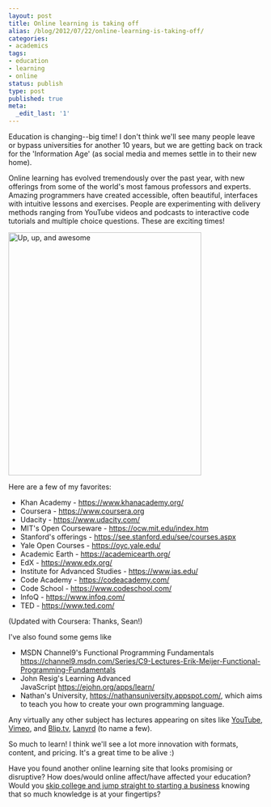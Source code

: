 ```yaml
---
layout: post
title: Online learning is taking off
alias: /blog/2012/07/22/online-learning-is-taking-off/
categories:
- academics
tags:
- education
- learning
- online
status: publish
type: post
published: true
meta:
  _edit_last: '1'
---
```

Education is changing--big time! I don't think we'll see many people leave or bypass universities for another 10 years, but we are getting back on track for the 'Information Age' (as social media and memes settle in to their new home).

Online learning has evolved tremendously over the past year, with new offerings from some of the world's most famous professors and experts. Amazing programmers have created accessible, often beautiful, interfaces with intuitive lessons and exercises. People are experimenting with delivery methods ranging from YouTube videos and podcasts to interactive code tutorials and multiple choice questions. These are exciting times!

<img title="Up, up, and awesome" alt="Up, up, and awesome" src="https://www.legaleaglelawschool.com/wp-content/uploads/2011/04/rocket-launch1.jpg" width="381" height="481" />

Here are a few of my favorites:

 * Khan Academy - <a title="https://www.khanacademy.org/" href="https://www.khanacademy.org/">https://www.khanacademy.org/</a>
 * Coursera - <a href="https://www.coursera.org" rel="nofollow">https://www.coursera.org</a>
 * Udacity - <a title="https://www.udacity.com/" href="https://www.udacity.com/">https://www.udacity.com/</a>
 * MIT's Open Courseware - <a title="https://ocw.mit.edu/index.htm" href="https://ocw.mit.edu/index.htm">https://ocw.mit.edu/index.htm</a>
 * Stanford's offerings - <a title="https://see.stanford.edu/see/courses.aspx" href="https://see.stanford.edu/see/courses.aspx">https://see.stanford.edu/see/courses.aspx</a>
 * Yale Open Courses - <a title="https://oyc.yale.edu/" href="https://oyc.yale.edu/">https://oyc.yale.edu/</a>
 * Academic Earth - <a title="https://academicearth.org/" href="https://academicearth.org/">https://academicearth.org/</a>
 * EdX - <a title="https://www.edx.org/" href="https://www.edx.org/">https://www.edx.org/</a>
 * Institute for Advanced Studies - <a title="https://www.ias.edu/" href="https://www.ias.edu/">https://www.ias.edu/</a>
 * Code Academy - <a title="https://codeacademy.com/" href="https://codeacademy.com/">https://codeacademy.com/</a>
 * Code School - <a title="https://www.codeschool.com/" href="https://www.codeschool.com/">https://www.codeschool.com/</a>
 * InfoQ - <a title="https://www.infoq.com/" href="https://www.infoq.com/">https://www.infoq.com/</a>
 * TED - <a title="https://www.ted.com/" href="https://www.ted.com/">https://www.ted.com/</a>

(Updated with Coursera: Thanks, Sean!)

I've also found some gems like

 * MSDN Channel9's Functional Programming Fundamentals <a title="https://channel9.msdn.com/Series/C9-Lectures-Erik-Meijer-Functional-Programming-Fundamentals" href="https://channel9.msdn.com/Series/C9-Lectures-Erik-Meijer-Functional-Programming-Fundamentals">https://channel9.msdn.com/Series/C9-Lectures-Erik-Meijer-Functional-Programming-Fundamentals</a>
 * John Resig's Learning Advanced JavaScript <a title="https://ejohn.org/apps/learn/" href="https://ejohn.org/apps/learn/">https://ejohn.org/apps/learn/</a>
 * Nathan's University, <a title="https://nathansuniversity.appspot.com/" href="https://nathansuniversity.appspot.com/">https://nathansuniversity.appspot.com/</a>, which aims to teach you how to create your own programming language.

Any virtually any other subject has lectures appearing on sites like <a title="https://www.youtube.com/watch?v=rI8tNMsozo0" href="https://www.youtube.com/watch?v=rI8tNMsozo0">YouTube</a>, <a title="https://vimeo.com/15046335" href="https://vimeo.com/15046335">Vimeo</a>, and <a title="https://blip.tv/clojure/sam-aaron-programming-music-with-overtone-5970273" href="https://blip.tv/clojure/sam-aaron-programming-music-with-overtone-5970273">Blip.tv</a>, <a title="Lanyrd" href="https://lanyrd.com/">Lanyrd</a> (to name a few).

So much to learn! I think we'll see a lot more innovation with formats, content, and pricing. It's a great time to be alive :)

Have you found another online learning site that looks promising or disruptive? How does/would online affect/have affected your education? Would you <a title="Thiel Fellowship encourages students to skip college" href="https://www.thielfellowship.org/">skip college and jump straight to starting a business</a> knowing that so much knowledge is at your fingertips?
